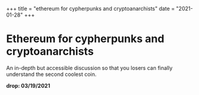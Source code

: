 +++
title = "ethereum for cypherpunks and cryptoanarchists"
date = "2021-01-28"
+++



# Ethereum for cypherpunks and cryptoanarchists

An in-depth but accessible discussion so that you losers can finally understand the second coolest coin.

**drop: 03/19/2021**